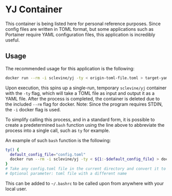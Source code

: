 # YJ Container

This container is being listed here for personal reference purposes. Since config files are written in TOML format, but some applications such as Portainer require YAML configuration files, this application is incredibly useful.

## Usage

The recommended usage for this application is the following:

```bash
docker run --rm -i sclevine/yj -ty < origin-toml-file.toml > target-yaml-file.yml
```

Upon execution, this spins up a single-run, temporary `sclevine/yj` container with the `-ty` flag, which will take a TOML file as input and output it as a YAML file. After the process is completed, the container is deleted due to the included `--rm` flag for docker. Note: Since the program requires STDIN, the `-i` docker flag is used.

To simplify calling this process, and in a standard form, it is possible to create a predetermined `bash` function using the line above to abbreviate the process into a single call, such as `ty` for example.

An example of such `bash` function is the following:


```bash
ty() {
  default_config_file="config.toml"
  docker run --rm -i sclevine/yj -ty < ${1:-$default_config_file} > docker-compose.yml
}
# Take any config.toml file in the current directory and convert it to yaml.
# Optional parameter: toml file with a different name
```

This can be added to `~/.bashrc` to be called upon from anywhere with your local user.
